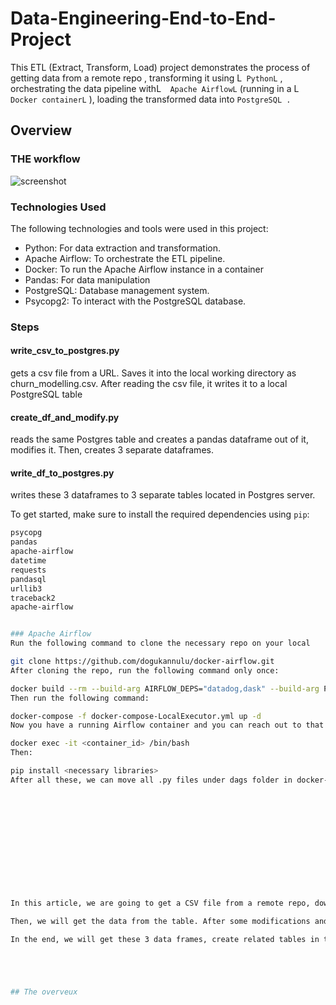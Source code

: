 # Data-Engineering-End-to-End-Project
This ETL (Extract, Transform, Load) project demonstrates the process of getting data from a remote repo , transforming it using L``` PythonL``` , orchestrating the data pipeline withL```  Apache AirflowL```  (running in a L``` Docker containerL``` ), loading the transformed data into  ```PostgreSQL .``` 
## Overview
### THE workflow
![screenshot]()

### Technologies Used
The following technologies and tools were used in this project:

-  Python: For data extraction and transformation.
-   Apache Airflow:  To orchestrate the ETL pipeline.
-   Docker: To run the Apache Airflow instance in a container
-  Pandas: For data manipulation
-  PostgreSQL: Database management system.
-   Psycopg2: To interact with the PostgreSQL database.

### Steps
#### write_csv_to_postgres.py
gets a csv file from a URL. Saves it into the local working directory as churn_modelling.csv. After reading the csv file, it writes it to a local PostgreSQL table

#### create_df_and_modify.py 
reads the same Postgres table and creates a pandas dataframe out of it, modifies it. Then, creates 3 separate dataframes.

#### write_df_to_postgres.py 
writes these 3 dataframes to 3 separate tables located in Postgres server.

To get started, make sure to install the required dependencies using `pip`:

```bash
psycopg
pandas
apache-airflow
datetime
requests
pandasql
urllib3
traceback2
apache-airflow


### Apache Airflow
Run the following command to clone the necessary repo on your local

git clone https://github.com/dogukannulu/docker-airflow.git
After cloning the repo, run the following command only once:

docker build --rm --build-arg AIRFLOW_DEPS="datadog,dask" --build-arg PYTHON_DEPS="flask_oauthlib>=0.9" -t puckel/docker-airflow .
Then run the following command:

docker-compose -f docker-compose-LocalExecutor.yml up -d
Now you have a running Airflow container and you can reach out to that on https://localhost:8080. If there is No module: ... error, you can access to bash with the following command:

docker exec -it <container_id> /bin/bash 
Then:

pip install <necessary libraries>
After all these, we can move all .py files under dags folder in docker-airflow repo.













In this article, we are going to get a CSV file from a remote repo, download it to the local working directory, create a local ```PostgreSQL``` table, and write this``` CSV ```data to the PostgreSQL table with ``` write_csv_to_postgres.py ```script.

Then, we will get the data from the table. After some modifications and ```pandas ``` practices, we will create 3 separate data frames with the ```create_df_and_modify.py script.```

In the end, we will get these 3 data frames, create related tables in the PostgreSQL database, and insert the data frames into these tables with ```write_df_to_postgres.py ```





## The overveux

